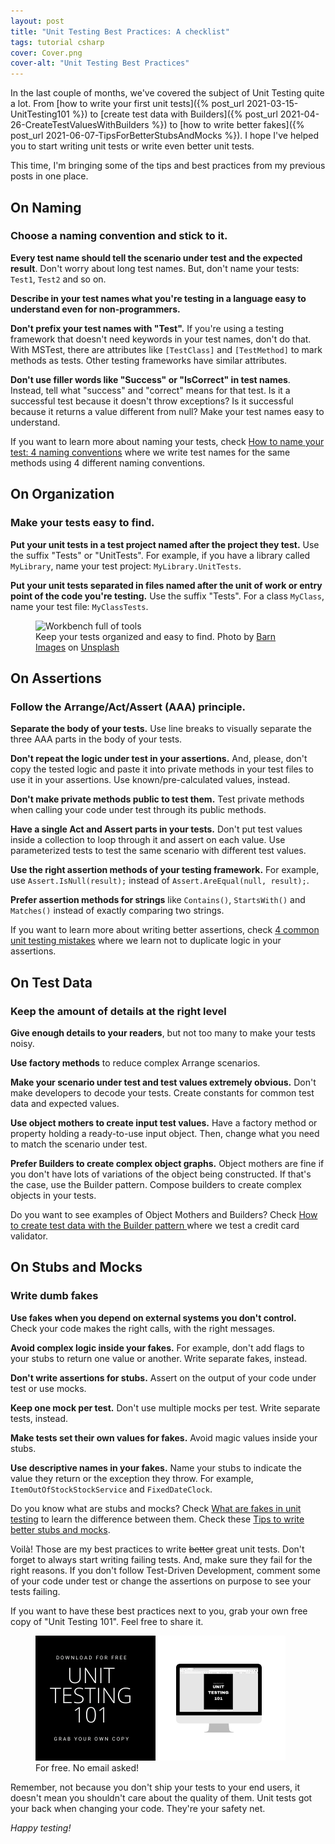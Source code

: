 ```yaml
---
layout: post
title: "Unit Testing Best Practices: A checklist"
tags: tutorial csharp
cover: Cover.png
cover-alt: "Unit Testing Best Practices"
---
```


In the last couple of months, we've covered the subject of Unit Testing quite a lot. From [how to write your first unit tests]({% post_url 2021-03-15-UnitTesting101 %}) to [create test data with Builders]({% post_url 2021-04-26-CreateTestValuesWithBuilders %}) to [how to write better fakes]({% post_url 2021-06-07-TipsForBetterStubsAndMocks %}). I hope I've helped you to start writing unit tests or write even better unit tests.

This time, I'm bringing some of the tips and best practices from my previous posts in one place. 

## On Naming

### Choose a naming convention and stick to it.

**Every test name should tell the scenario under test and the expected result**. Don't worry about long test names. But, don't name your tests: `Test1`, `Test2` and so on.

**Describe in your test names what you're testing in a language easy to understand even for non-programmers.**

**Don't prefix your test names with "Test".** If you're using a testing framework that doesn't need keywords in your test names, don't do that. With MSTest, there are attributes like `[TestClass]` and `[TestMethod]` to mark methods as tests. Other testing frameworks have similar attributes. 

**Don't use filler words like "Success" or "IsCorrect" in test names**. Instead, tell what "success" and "correct" means for that test. Is it a successful test because it doesn't throw exceptions? Is it successful because it returns a value different from null? Make your test names easy to understand.

<div class="message">If you want to learn more about naming your tests, check <a href="/2021/04/12/UnitTestNamingConventions">How to name your test: 4 naming conventions</a> where we write test names for the same methods using 4 different naming conventions.</div>

## On Organization

### Make your tests easy to find.

**Put your unit tests in a test project named after the project they test.** Use the suffix "Tests" or "UnitTests". For example, if you have a library called `MyLibrary`, name your test project: `MyLibrary.UnitTests`.

**Put your unit tests separated in files named after the unit of work or entry point of the code you're testing.** Use the suffix "Tests". For a class `MyClass`, name your test file: `MyClassTests`.

<figure>
<img src="https://images.unsplash.com/photo-1426927308491-6380b6a9936f?crop=entropy&cs=tinysrgb&fit=crop&fm=jpg&h=400&ixid=MnwxfDB8MXxhbGx8fHx8fHx8fHwxNjIxNTY2NDk2&ixlib=rb-1.2.1&q=80&utm_campaign=api-credit&utm_medium=referral&utm_source=unsplash_source&w=600" alt="Workbench full of tools" />

<figcaption>Keep your tests organized and easy to find. Photo by <a href="https://unsplash.com/@barnimages?utm_source=unsplash&utm_medium=referral&utm_content=creditCopyText">Barn Images</a> on <a href="https://unsplash.com/s/photos/organization?utm_source=unsplash&utm_medium=referral&utm_content=creditCopyText">Unsplash</a></figcaption>
</figure>

## On Assertions

### Follow the Arrange/Act/Assert (AAA) principle.

**Separate the body of your tests.** Use line breaks to visually separate the three AAA parts in the body of your tests.

**Don't repeat the logic under test in your assertions.** And, please, don't copy the tested logic and paste it into private methods in your test files to use it in your assertions. Use known/pre-calculated values, instead.

**Don't make private methods public to test them.** Test private methods when calling your code under test through its public methods.

**Have a single Act and Assert parts in your tests.** Don't put test values inside a collection to loop through it and assert on each value. Use parameterized tests to test the same scenario with different test values.

**Use the right assertion methods of your testing framework.** For example, use `Assert.IsNull(result);` instead of `Assert.AreEqual(null, result);`.

**Prefer assertion methods for strings** like `Contains()`, `StartsWith()` and `Matches()` instead of exactly comparing two strings.

<div class="message">If you want to learn more about writing better assertions, check <a href="/2021/03/29/UnitTestingCommonMistakes/">4 common unit testing mistakes</a> where we learn not to duplicate logic in your assertions.</div>

## On Test Data

### Keep the amount of details at the right level

**Give enough details to your readers**, but not too many to make your tests noisy.

**Use factory methods** to reduce complex Arrange scenarios.

**Make your scenario under test and test values extremely obvious.** Don't make developers to decode your tests. Create constants for common test data and expected values.

**Use object mothers to create input test values.** Have a factory method or property holding a ready-to-use input object. Then, change what you need to match the scenario under test.

**Prefer Builders to create complex object graphs.** Object mothers are fine if you don't have lots of variations of the object being constructed. If that's the case, use the Builder pattern. Compose builders to create complex objects in your tests.

<div class="message">Do you want to see examples of Object Mothers and Builders? Check <a href="/2021/04/26/CreateTestValuesWithBuilders/">How to create test data with the Builder pattern </a> where we test a credit card validator.</div>

## On Stubs and Mocks

### Write dumb fakes

**Use fakes when you depend on external systems you don't control.** Check your code makes the right calls,  with the right messages.

**Avoid complex logic inside your fakes.** For example, don't add flags to your stubs to return one value or another. Write separate fakes, instead.

**Don't write assertions for stubs.** Assert on the output of your code under test or use mocks.

**Keep one mock per test.** Don't use multiple mocks per test. Write separate tests, instead.

**Make tests set their own values for fakes.** Avoid magic values inside your stubs.

**Use descriptive names in your fakes.** Name your stubs to indicate the value they return or the exception they throw. For example, `ItemOutOfStockStockService` and `FixedDateClock`.

<div class="message">Do you know what are stubs and mocks? Check <a href="/2021/05/24/WhatAreFakesInTesting">What are fakes in unit testing</a> to learn the difference between them. Check these <a href="/2021/06/07/TipsForBetterStubsAndMocks">Tips to write better stubs and mocks</a>.</div>

Voilà! Those are my best practices to write ~~better~~ great unit tests. Don't forget to always start writing failing tests. And, make sure they fail for the right reasons. If you don't follow Test-Driven Development, comment some of your code under test or change the assertions on purpose to see your tests failing.

If you want to have these best practices next to you, grab your own free copy of "Unit Testing 101". Feel free to share it.

<figure>
<a href="/UnitTesting"><img src="/assets/posts/2021-07-05-UnitTestingBestPractices/UnitTesting101.png" alt="Grab your own copy of Unit Testing 101" /></a>
<figcaption>For free. No email asked!</figcaption>
</figure>

Remember, not because you don't ship your tests to your end users, it doesn't mean you shouldn't care about the quality of them. Unit tests got your back when changing your code. They're your safety net.

_Happy testing!_